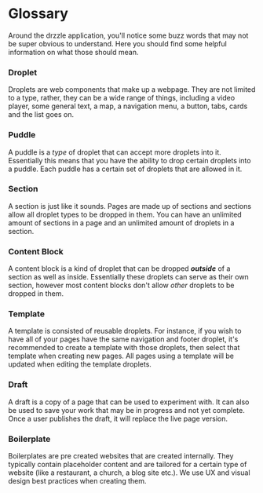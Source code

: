 # Glossary

Around the drzzle application, you'll notice some buzz words that may not be super obvious to understand. Here you should find some helpful information on what those should mean.

### Droplet
Droplets are web components that make up a webpage. They are not limited to a type, rather, they can be a wide range of things, including a video player, some general text, a map, a navigation menu, a button, tabs, cards and the list goes on.

### Puddle
A puddle is a _type_ of droplet that can accept more droplets into it. Essentially this means that you have the ability to drop certain
droplets into a puddle. Each puddle has a certain set of droplets that are allowed in it.

<!-- Show the helper tooltip and show the droplets tab filter with puddles -->

### Section
A section is just like it sounds. Pages are made up of sections and sections allow all droplet types to be dropped in them. You can have an unlimited amount of sections in a page and an unlimited amount of droplets in a section.

### Content Block
A content block is a kind of droplet that can be dropped **_outside_** of a section as well as inside. Essentially these droplets can serve as their own section, however most content blocks don't allow _other_ droplets to be dropped in them.

### Template
A template is consisted of reusable droplets. For instance, if you wish to have all of your pages have the same navigation and footer droplet, it's recommended to create a template with those droplets, then select that template when creating new pages. All pages using a template will be updated when editing the template droplets.

### Draft
A draft is a copy of a page that can be used to experiment with. It can also be used to save your work that may be in progress and not yet complete. Once a user publishes the draft, it will replace the live page version.

### Boilerplate
Boilerplates are pre created websites that are created internally. They typically contain placeholder content and are tailored for a certain type of website (like a restaurant, a church, a blog site etc.). We use UX and visual design best practices when creating them.

